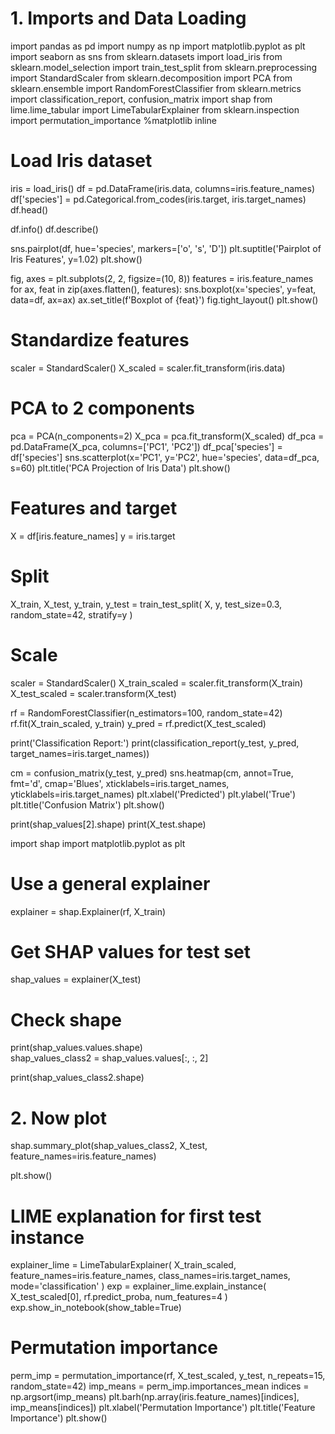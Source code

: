 # 1. Imports and Data Loading
import pandas as pd
import numpy as np
import matplotlib.pyplot as plt
import seaborn as sns
from sklearn.datasets import load_iris
from sklearn.model_selection import train_test_split
from sklearn.preprocessing import StandardScaler
from sklearn.decomposition import PCA
from sklearn.ensemble import RandomForestClassifier
from sklearn.metrics import classification_report, confusion_matrix
import shap
from lime.lime_tabular import LimeTabularExplainer
from sklearn.inspection import permutation_importance
%matplotlib inline

# Load Iris dataset
iris = load_iris()
df = pd.DataFrame(iris.data, columns=iris.feature_names)
df['species'] = pd.Categorical.from_codes(iris.target, iris.target_names)
df.head()

df.info()
df.describe()

sns.pairplot(df, hue='species', markers=['o', 's', 'D'])
plt.suptitle('Pairplot of Iris Features', y=1.02)
plt.show()

fig, axes = plt.subplots(2, 2, figsize=(10, 8))
features = iris.feature_names
for ax, feat in zip(axes.flatten(), features):
    sns.boxplot(x='species', y=feat, data=df, ax=ax)
    ax.set_title(f'Boxplot of {feat}')
fig.tight_layout()
plt.show()

# Standardize features
scaler = StandardScaler()
X_scaled = scaler.fit_transform(iris.data)
# PCA to 2 components
pca = PCA(n_components=2)
X_pca = pca.fit_transform(X_scaled)
df_pca = pd.DataFrame(X_pca, columns=['PC1', 'PC2'])
df_pca['species'] = df['species']
sns.scatterplot(x='PC1', y='PC2', hue='species', data=df_pca, s=60)
plt.title('PCA Projection of Iris Data')
plt.show()

# Features and target
X = df[iris.feature_names]
y = iris.target

# Split
X_train, X_test, y_train, y_test = train_test_split(
    X, y, test_size=0.3, random_state=42, stratify=y
)
# Scale
scaler = StandardScaler()
X_train_scaled = scaler.fit_transform(X_train)
X_test_scaled = scaler.transform(X_test)

rf = RandomForestClassifier(n_estimators=100, random_state=42)
rf.fit(X_train_scaled, y_train)
y_pred = rf.predict(X_test_scaled)

print('Classification Report:')
print(classification_report(y_test, y_pred, target_names=iris.target_names))

cm = confusion_matrix(y_test, y_pred)
sns.heatmap(cm, annot=True, fmt='d', cmap='Blues',
            xticklabels=iris.target_names, yticklabels=iris.target_names)
plt.xlabel('Predicted')
plt.ylabel('True')
plt.title('Confusion Matrix')
plt.show()

print(shap_values[2].shape)
print(X_test.shape)

import shap
import matplotlib.pyplot as plt

# Use a general explainer
explainer = shap.Explainer(rf, X_train)  

# Get SHAP values for test set
shap_values = explainer(X_test)

# Check shape
print(shap_values.values.shape)  
shap_values_class2 = shap_values.values[:, :, 2]  

print(shap_values_class2.shape)  

# 2. Now plot
shap.summary_plot(shap_values_class2, X_test, feature_names=iris.feature_names)

plt.show()

# LIME explanation for first test instance
explainer_lime = LimeTabularExplainer(
    X_train_scaled, feature_names=iris.feature_names,
    class_names=iris.target_names, mode='classification'
)
exp = explainer_lime.explain_instance(
    X_test_scaled[0], rf.predict_proba, num_features=4
)
exp.show_in_notebook(show_table=True)

# Permutation importance
perm_imp = permutation_importance(rf, X_test_scaled, y_test, n_repeats=15, random_state=42)
imp_means = perm_imp.importances_mean
indices = np.argsort(imp_means)
plt.barh(np.array(iris.feature_names)[indices], imp_means[indices])
plt.xlabel('Permutation Importance')
plt.title('Feature Importance')
plt.show()


